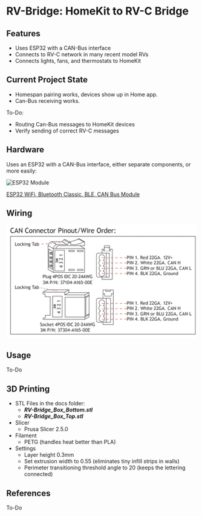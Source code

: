 # RV-Bridge: HomeKit to RV-C Bridge

## Features

* Uses ESP32 with a CAN-Bus interface
* Connects to RV-C network in many recent model RVs
* Connects lights, fans, and thermostats to HomeKit

## Current Project State

* Homespan pairing works, devices show up in Home app.
* Can-Bus receiving works.

To-Do:

* Routing Can-Bus messages to HomeKit devices
* Verify sending of correct RV-C messages

## Hardware

Uses an ESP32 with a CAN-Bus interface, either separate components, or more easily:

![ESP32 Module](https://cdn10.bigcommerce.com/s-7f2gq5h/products/272/images/967/ESP32_CAN-Bus_board_1__70903.1585405015.500.750.jpg?c=2)

[ESP32 WiFi, Bluetooth Classic, BLE, CAN Bus Module](https://copperhilltech.com/esp32-wifi-bluetooth-classic-ble-can-bus-module/)

## Wiring

![Can-Bus Connector Wiring](docs/CAN-connector-wiring.jpg)

## Usage

To-Do

## 3D Printing

- STL Files in the docs folder:
    * ***RV-Bridge_Box_Bottom.stl***
    * ***RV-Bridge_Box_Top.stl***
- Slicer
    * Prusa Slicer 2.5.0
- Filament
    * PETG (handles heat better than PLA)
- Settings
    * Layer height 0.3mm
    * Set extrusion width to 0.55 (eliminates tiny infill strips in walls)
    * Perimeter transitioning threshold angle to 20 (keeps the lettering connected)

## References

To-Do
